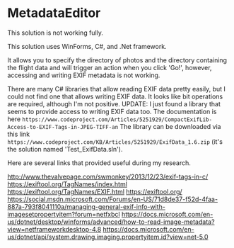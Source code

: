 # MetadataEditor

This solution is not working fully.

This solution uses WinForms, C#, and .Net framework.

It allows you to specify the directory of photos and the directory containing the flight data and will trigger an action when you click 'Go!', however, accessing and writing EXIF metadata is not working.

There are many C# libraries that allow reading EXIF data pretty easily, but I could not find one that allows writing EXIF data. It looks like bit operations are required, although I'm not positive.
UPDATE: I just found a library that seems to provide access to writing EXIF data too. 
The documentation is here `https://www.codeproject.com/Articles/5251929/CompactExifLib-Access-to-EXIF-Tags-in-JPEG-TIFF-an` 
The library can be downloaded via this link `https://www.codeproject.com/KB/Articles/5251929/ExifData_1.6.zip` (it's the solution named 'Test_ExifData.sln').


Here are several links that provided useful during my research.

http://www.thevalvepage.com/swmonkey/2013/12/23/exif-tags-in-c/
https://exiftool.org/TagNames/index.html
https://exiftool.org/TagNames/EXIF.html
https://exiftool.org/
https://social.msdn.microsoft.com/Forums/en-US/71d8de37-f52d-4faa-887a-793f8041110a/managing-general-exif-info-with-imagesetpropertyitem?forum=netfxbcl
https://docs.microsoft.com/en-us/dotnet/desktop/winforms/advanced/how-to-read-image-metadata?view=netframeworkdesktop-4.8
https://docs.microsoft.com/en-us/dotnet/api/system.drawing.imaging.propertyitem.id?view=net-5.0




